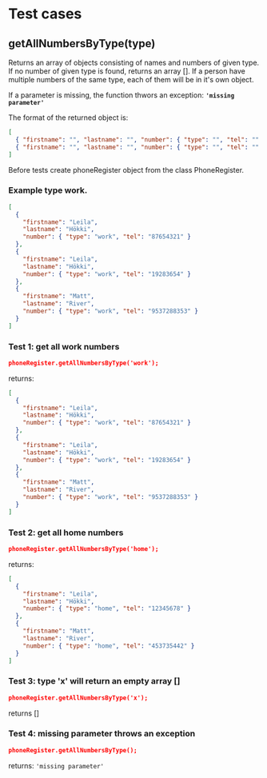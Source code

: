 # Test cases

## **getAllNumbersByType(type)**

Returns an array of objects consisting of names and numbers of given type. If no number of given type is found, returns an array [].
If a person have multiple numbers of the same type, each of them will be in it's own object.

If a parameter is missing, the function thwors an exception:
**`'missing parameter'`**

The format of the returned object is:

```json
[
  { "firstname": "", "lastname": "", "number": { "type": "", "tel": "" } },
  { "firstname": "", "lastname": "", "number": { "type": "", "tel": "" } }
]
```

Before tests create phoneRegister object from the class PhoneRegister.

### Example type work.

```json
[
  {
    "firstname": "Leila",
    "lastname": "Hökki",
    "number": { "type": "work", "tel": "87654321" }
  },
  {
    "firstname": "Leila",
    "lastname": "Hökki",
    "number": { "type": "work", "tel": "19283654" }
  },
  {
    "firstname": "Matt",
    "lastname": "River",
    "number": { "type": "work", "tel": "9537288353" }
  }
]
```

### Test 1: get all work numbers

```json
phoneRegister.getAllNumbersByType('work');
```

returns:

```json
[
  {
    "firstname": "Leila",
    "lastname": "Hökki",
    "number": { "type": "work", "tel": "87654321" }
  },
  {
    "firstname": "Leila",
    "lastname": "Hökki",
    "number": { "type": "work", "tel": "19283654" }
  },
  {
    "firstname": "Matt",
    "lastname": "River",
    "number": { "type": "work", "tel": "9537288353" }
  }
]
```

### Test 2: get all home numbers

```json
phoneRegister.getAllNumbersByType('home');
```

returns:

```json
[
  {
    "firstname": "Leila",
    "lastname": "Hökki",
    "number": { "type": "home", "tel": "12345678" }
  },
  {
    "firstname": "Matt",
    "lastname": "River",
    "number": { "type": "home", "tel": "453735442" }
  }
]
```

### Test 3: type 'x' will return an empty array []

```json
phoneRegister.getAllNumbersByType('x');
```

returns []

### Test 4: missing parameter throws an exception

```json
phoneRegister.getAllNumbersByType();
```

returns:
`'missing parameter'`
